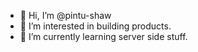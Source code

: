 - 👋 Hi, I’m @pintu-shaw
- 👀 I’m interested in building products.
- 🌱 I’m currently learning server side stuff.

<!---
pintu-shaw/pintu-shaw is a ✨ special ✨ repository because its `README.md` (this file) appears on your GitHub profile.
You can click the Preview link to take a look at your changes.
--->
